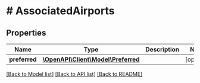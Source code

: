 # # AssociatedAirports

## Properties

Name | Type | Description | Notes
------------ | ------------- | ------------- | -------------
**preferred** | [**\OpenAPI\Client\Model\Preferred**](Preferred.md) |  | [optional]

[[Back to Model list]](../../README.md#models) [[Back to API list]](../../README.md#endpoints) [[Back to README]](../../README.md)
